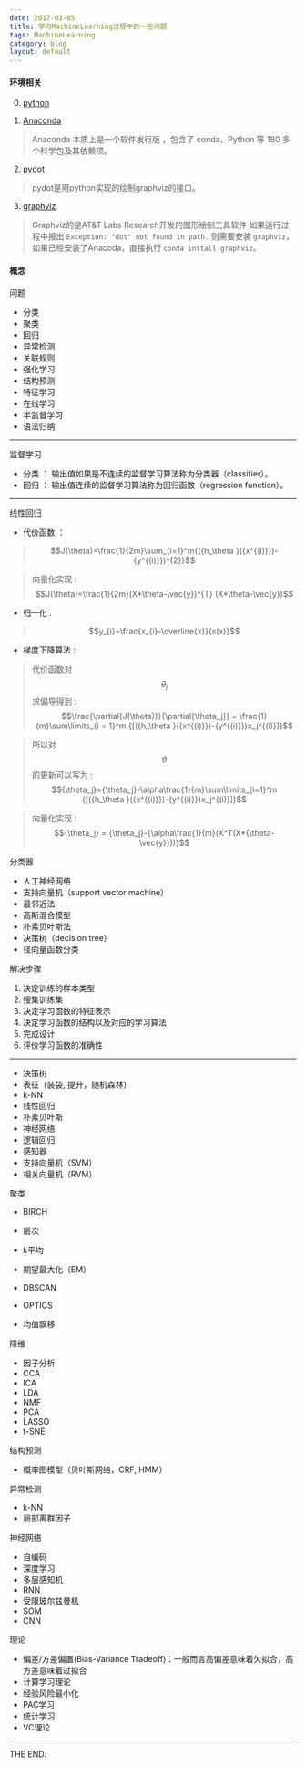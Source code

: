 ```yaml
---
date: 2017-03-05
title: 学习MachineLearning过程中的一些问题
tags: MachineLearning
category: blog
layout: default
---
```


#### 环境相关

0. [python](https://app.yinxiang.com/shard/s13/nl/621958455/54409a58-c91d-4d22-b457-6e5fbb721a3c/)

1. [Anaconda](https://www.continuum.io/downloads/)
> Anaconda 本质上是一个软件发行版 ，包含了 conda、Python 等 180 多个科学包及其依赖项。

2. [pydot](https://pypi.python.org/pypi/pydot)
> pydot是用python实现的绘制graphviz的接口。

3. [graphviz](http://www.graphviz.org/)
> Graphviz的是AT&T Labs Research开发的图形绘制工具软件
如果运行过程中报出 `Exception: "dot" not found in path.` 则需要安装 `graphviz`，如果已经安装了Anacoda，直接执行 `conda install graphviz`。

<!--more-->

#### 概念

问题

- 分类
- 聚类
- 回归
- 异常检测
- 关联规则
- 强化学习
- 结构预测
- 特征学习
- 在线学习
- 半监督学习
- 语法归纳

 - - -

监督学习
- 分类 ： 输出值如果是不连续的监督学习算法称为分类器（classifier）。
- 回归 ： 输出值连续的监督学习算法称为回归函数（regression function）。

- - -
线性回归
-  代价函数 ：

> $$J(\theta)=\frac{1}{2m}\sum_{i=1}^m{({h_\theta }({x^{(i)}})-{y^{(i)}})^{2}}$$

> 向量化实现 : $$J(\theta)=\frac{1}{2m}(X*\theta-\vec{y})^{T} (X*\theta-\vec{y})$$

-  归一化 : 

> $$y_{i}=\frac{x_{i}-\overline{x}}{s(x)}$$

-  梯度下降算法 : 

> 代价函数对  $$\theta_j$$ 求偏导得到 : 
$$\frac{\partial{J(\theta)}}{\partial{\theta_j}} = \frac{1}{m}\sum\limits_{i = 1}^m {[({h_\theta }({x^{(i)}})-{y^{(i)}})x_j^{(i)}]}$$

> 所以对 $$\theta$$ 的更新可以写为 : $${\theta_j}={\theta_j}-\alpha\frac{1}{m}\sum\limits_{i=1}^m {[({h_\theta }({x^{(i)}})-{y^{(i)}})x_j^{(i)}]}$$

> 向量化实现 : $${\theta_j} = {\theta_j}-{\alpha\frac{1}{m}(X^T(X*{\theta- \vec{y}}))}$$

分类器
- 人工神经网络
- 支持向量机（support vector machine）
- 最邻近法
- 高斯混合模型
- 朴素贝叶斯法
- 决策树（decision tree）
- 径向量函数分类

解决步骤
1. 决定训练的样本类型
2. 搜集训练集
3. 决定学习函数的特征表示
4. 决定学习函数的结构以及对应的学习算法
5. 完成设计
6. 评价学习函数的准确性


- - -

- 决策树
- 表征（装袋, 提升，随机森林）
- k-NN
- 线性回归
- 朴素贝叶斯
- 神经网络
- 逻辑回归
- 感知器
- 支持向量机（SVM）
- 相关向量机（RVM）

聚类

- BIRCH
- 层次
- k平均
- 期望最大化（EM）

- DBSCAN
- OPTICS
- 均值飘移

降维
- 因子分析
- CCA
- ICA
- LDA
- NMF
- PCA
- LASSO
- t-SNE

结构预测
- 概率图模型（贝叶斯网络，CRF, HMM）

异常检测
- k-NN
- 局部离群因子

神经网络
- 自编码
- 深度学习
- 多层感知机
- RNN
- 受限玻尔兹曼机
- SOM
- CNN

理论
- 偏差/方差偏置(Bias-Variance Tradeoff)：一般而言高偏差意味着欠拟合，高方差意味着过拟合
- 计算学习理论
- 经验风险最小化
- PAC学习
- 统计学习
- VC理论




- - -
THE END.